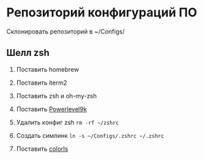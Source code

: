 # Репозиторий конфигураций ПО
Склонировать репозиторий в ~/Configs/

## Шелл zsh

1. Поставить homebrew
2. Поставить iterm2
3. Поставить zsh и oh-my-zsh
4. Поставить [Powerlevel9k](https://gist.github.com/kevin-smets/8568070)

5. Удалить конфиг zsh `rm -rf ~/zshrc`
5. Создать симлинк `ln -s ~/Configs/.zshrc ~/.zshrc`
6. Поставить [colorls](https://github.com/athityakumar/colorls)
